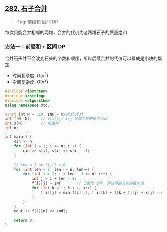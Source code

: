 ## [282. 石子合并](https://www.acwing.com/problem/content/284/)

> Tag: 前缀和 区间 DP

每次只能合并相邻的两堆，合并的代价为这两堆石子的质量之和

### 方法一：前缀和 + 区间 DP

合并石头并不会改变石头的个数和顺序，所以后续合并的代价可以看成是小块的累加

* 时间复杂度: ${O(n^3)}$
* 空间复杂度: ${O(n^2)}$
```cpp
#include <iostream>
#include <cstring>
#include <algorithm>
using namespace std;

const int N = 310, INF = 0x3f3f3f3f;
int f[N][N];    // f[i][j] i~j 完成合并的最小代价
int s[N];       // 前缀和
int n;

int main() {
    cin >> n;
    for (int i = 1; i <= n; i++) {
        cin >> s[i], s[i] += s[i - 1];
    }
    
    // len = 1 => f[][] = 0
    for (int len = 2; len <= n; len++) {
        for (int i = 1; i + len - 1 <= n; i++) {
            int j = i + len - 1;
            f[i][j] = INF;      // 设置为 INF，保证得到真实的最小值
            for (int k = i; k < j; k++) {
                f[i][j] = min(f[i][j], f[i][k] + f[k + 1][j] + s[j] - s[i - 1]);
            }
        }
    }
    cout << f[1][n] << endl;
    
    return 0;
}
```